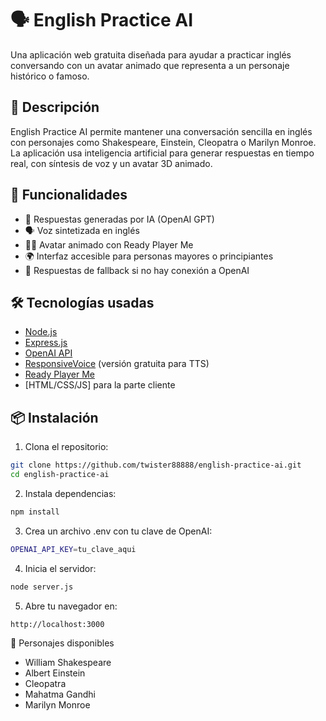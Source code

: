 # 🗣️ English Practice AI

Una aplicación web gratuita diseñada para ayudar a practicar inglés conversando con un avatar animado que representa a un personaje histórico o famoso.

## 🚀 Descripción

English Practice AI permite mantener una conversación sencilla en inglés con personajes como Shakespeare, Einstein, Cleopatra o Marilyn Monroe. La aplicación usa inteligencia artificial para generar respuestas en tiempo real, con síntesis de voz y un avatar 3D animado.

## 🎯 Funcionalidades

- 🧠 Respuestas generadas por IA (OpenAI GPT)
- 🗣️ Voz sintetizada en inglés
- 👩‍🎤 Avatar animado con Ready Player Me
- 🌍 Interfaz accesible para personas mayores o principiantes
- 🔄 Respuestas de fallback si no hay conexión a OpenAI

## 🛠️ Tecnologías usadas

- [Node.js](https://nodejs.org/)
- [Express.js](https://expressjs.com/)
- [OpenAI API](https://platform.openai.com/)
- [ResponsiveVoice](https://responsivevoice.org/) (versión gratuita para TTS)
- [Ready Player Me](https://readyplayer.me/)
- [HTML/CSS/JS] para la parte cliente

## 📦 Instalación

1. Clona el repositorio:

```bash
git clone https://github.com/twister88888/english-practice-ai.git
cd english-practice-ai
```

2. Instala dependencias:
```bash
npm install
```

3. Crea un archivo .env con tu clave de OpenAI:
```bash
OPENAI_API_KEY=tu_clave_aqui
```

4. Inicia el servidor: 
```bash
node server.js
```

5. Abre tu navegador en:
```bash
http://localhost:3000
```

🧠 Personajes disponibles
- William Shakespeare
- Albert Einstein
- Cleopatra
- Mahatma Gandhi
- Marilyn Monroe